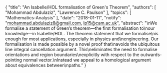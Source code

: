 {
    "title": "An Isabelle/HOL formalisation of Green's Theorem",
    "authors": [
        "Mohammad Abdulaziz",
        "Lawrence C. Paulson"
    ],
    "topics": [
        "Mathematics-Analysis"
    ],
    "date": "2018-01-11",
    "notify": "mohammad.abdulaziz8@gmail.com, lp15@cam.ac.uk",
    "abstract": "\nWe formalise a statement of Green’s theorem—the first formalisation to\nour knowledge—in Isabelle/HOL. The theorem statement that we formalise\nis enough for most applications, especially in physics and\nengineering. Our formalisation is made possible by a novel proof that\navoids the ubiquitous line integral cancellation argument. This\neliminates the need to formalise orientations and region boundaries\nexplicitly with respect to the outwards-pointing normal vector.\nInstead we appeal to a homological argument about equivalences between\npaths."
}